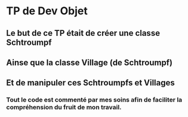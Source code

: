 # TP de Dev Objet

## Le but de ce TP était de créer une classe Schtroumpf
## Ainse que la classe Village (de Schtroumpf)
## Et de manipuler ces Schtroumpfs et Villages

### Tout le code est commenté par mes soins afin de faciliter la compréhension du fruit de mon travail.
